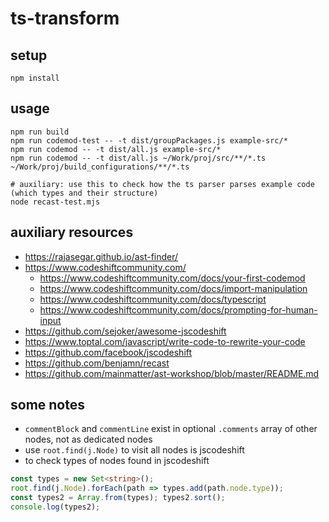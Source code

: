 # ts-transform

## setup

```
npm install
```

## usage

```
npm run build
npm run codemod-test -- -t dist/groupPackages.js example-src/*
npm run codemod -- -t dist/all.js example-src/*
npm run codemod -- -t dist/all.js ~/Work/proj/src/**/*.ts ~/Work/proj/build_configurations/**/*.ts

# auxiliary: use this to check how the ts parser parses example code (which types and their structure)
node recast-test.mjs
```

## auxiliary resources

- https://rajasegar.github.io/ast-finder/
- https://www.codeshiftcommunity.com/
    - https://www.codeshiftcommunity.com/docs/your-first-codemod
    - https://www.codeshiftcommunity.com/docs/import-manipulation
    - https://www.codeshiftcommunity.com/docs/typescript
    - https://www.codeshiftcommunity.com/docs/prompting-for-human-input
- https://github.com/sejoker/awesome-jscodeshift
- https://www.toptal.com/javascript/write-code-to-rewrite-your-code
- https://github.com/facebook/jscodeshift
- https://github.com/benjamn/recast
- https://github.com/mainmatter/ast-workshop/blob/master/README.md

## some notes

- `commentBlock` and `commentLine` exist in optional `.comments` array of other nodes, not as dedicated nodes
- use `root.find(j.Node)` to visit all nodes is jscodeshift
- to check types of nodes found in jscodeshift

```ts
const types = new Set<string>();
root.find(j.Node).forEach(path => types.add(path.node.type));
const types2 = Array.from(types); types2.sort();
console.log(types2);
```
